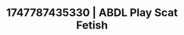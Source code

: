 ---
categories:
- Threesome action
- Pinay
- Virtual lover intimacy
- Sultry laughter
- Titty fuck
image: /assets/images/1747787435330.jpg
layout: post
seo:
  description: Featured content with premium Scat Fetish, ABDL Play. HD images available.
  keywords: Scat Fetish, ABDL Play
  og_image: /assets/images/1747787435330.jpg
  schema_type: VisualArtwork
tags:
- ABDL Play
- Scat Fetish
- '#1747787435330'
title: 1747787435330 | ABDL Play Scat Fetish
---